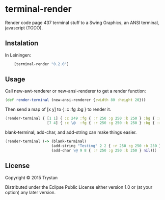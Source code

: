 # terminal-render

Render code page 437 terminal stuff to a Swing Graphics, an ANSI terminal, javascript (TODO).

## Instalation

In Leiningen:

````clojure
    [terminal-render "0.2.0"]
````

## Usage

Call new-awt-renderer or new-ansi-renderer to get a render function:

````clojure
(def render-terminal (new-ansi-renderer {:width 80 :height 20}))
````

Then send a map of [x y] to { :c :fg :bg } to render it.

````clojure
(render-terminal { [1 1] { :c 249 :fg { :r 250 :g 250 :b 250 } :bg { :r 0 :g 0 :b 0 }
                   [7 4] { :c \@  :fg { :r 250 :g 250 :b 250 } :bg { :r 0 :g 0 :b 0 } })
````

blank-terminal, add-char, and add-string can make things easier.

````clojure
(render-terminal (-> (blank-terminal)
                     (add-string "Testing" 2 2 { :r 250 :g 250 :b 250 } nil)
                     (add-char \@ 9 8 { :r 250 :g 250 :b 250 } nil)))
````
## License

Copyright © 2015 Trystan

Distributed under the Eclipse Public License either version 1.0 or (at
your option) any later version.
